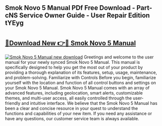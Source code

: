 ## Smok Novo 5 Manual PDf Free Download - Part-cNS Service Owner Guide - User Repair Edition tYEyg

# <h2><a href="http://bc34690.oget.top/?id=Smok+Novo+5+Manual">🔗Download New 👉🔴 Smok Novo 5 Manual</a></h2>

[![Smok Novo 5 Manual new download](https://i.imgur.com/5g1atiW.png)](http://bc34690.oget.top/?id=Smok+Novo+5+Manual)
Greetings and welcome to the user manual for your newly synced Smok Novo 5 Manual. This manual is specifically designed to help you get the most out of your product by providing a thorough explanation of its features, setup, usage, maintenance, and problem-solving. Familiarize with Controls Before you begin, familiarize yourself with the location and function of all control buttons and settings on your Smok Novo 5 Manual. Smok Novo 5 Manual comes with an array of advanced features, including geolocation, smart alerts, customizable themes, and multi-user access, all easily controlled through the user-friendly and intuitive interface. We believe that the Smok Novo 5 Manual has been a clear and concise resource in your quest to understand the functions and capabilities of your new item. If you need any assistance or have any questions, our customer service team is always available.
